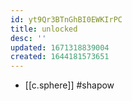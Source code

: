 ```yaml
---
id: yt9Qr3BTnGhBI0EWKIrPC
title: unlocked
desc: ''
updated: 1671318839004
created: 1644181573651
---
```


- [[c.sphere]] #shapow
